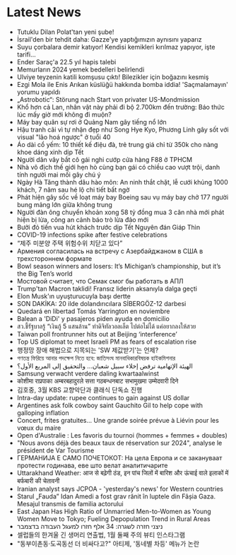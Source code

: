 # Latest News
-  Tutuklu Dilan Polat'tan yeni şube!
-  İsrail'den bir tehdit daha: Gazze'ye yaptığımızın aynısını yaparız
-  Suyu çorbalara demir katıyor! Kendisi kemikleri kırılmaz yapıyor, işte tarifi...
-  Ender Saraç'a 22.5 yıl hapis talebi
-  Memurların 2024 yemek bedelleri belirlendi
-  Ulviye teyzenin katili komşusu çıktı! Bilezikler için boğazını kesmiş
-  Ezgi Mola ile Enis Arıkan küslüğü hakkında bomba iddia! 'Saçmalamayın' yorumu yapıldı
-  „Astrobotic“: Störung nach Start von privater US-Mondmission
-  Khổ hơn cả Lan, nhân vật này phải đi bộ 2.700km đến trường: Báo thức lúc mấy giờ mới không đi muộn?
-  Máy bay quân sự rơi ở Quảng Nam gây tiếng nổ lớn
-  Hậu tranh cãi vì tự nhận đẹp như Song Hye Kyo, Phương Linh gây sốt với visual "lão hoá ngược" ở tuổi 40
-  Áo dài cổ yếm: 10 thiết kế điệu đà, trẻ trung giá chỉ từ 350k cho nàng khoe dáng xinh dịp Tết
-  Người dân vây bắt cô gái nghi cướp cửa hàng F88 ở TPHCM
-  Nhà vô địch thế giới hẹn hò cùng bạn gái có chiều cao vượt trội, danh tính người mai mối gây chú ý
-  Ngày Hà Tăng thành dâu hào môn: An ninh thắt chặt, lễ cưới khủng 1000 khách, 7 năm sau hé lộ chi tiết bất ngờ
-  Phát hiện gây sốc về loạt máy bay Boeing sau vụ máy bay chở 177 người bung mảng lớn giữa không trung
-  Người đàn ông chuyển khoản xong 58 tỷ đồng mua 3 căn nhà mới phát hiện bị lừa, công an cảnh báo trò lừa đảo mới
-  Bưởi đỏ tiến vua hút khách trước dịp Tết Nguyên đán Giáp Thìn
-  COVID-19 infections spike after festive celebrations
-  “제주 미분양 주택 위험수위 치닫고 있다”
-  Армения согласилась на встречу с Азербайджаном в США в трехстороннем формате
-  Bowl season winners and losers: It’s Michigan’s championship, but it’s the Big Ten’s world
-  Мостовой считает, что Семак смог бы работать в АПЛ
-  Trump'tan Macron taklidi! Fransız liderin aksanıyla dalga geçti
-  Elon Musk'ın uyuşturucuyla başı dertte
-  SON DAKİKA: 20 ilde dolandırıcılara SİBERGÖZ-12 darbesi
-  Quedará en libertad Tomás Yarrington en noviembre
-  Balean a 'DiDi' y pasajeros piden ayuda en domicilio
-  สว.ชี้รัฐบาลรู้ “เงินกู้ 5 แสนล้าน” ทำดิจิทัลวอลเล็ต ไปต่อไม่ได้ แค่อยากลงให้สวย
-  Taiwan poll frontrunner hits out at Beijing ‘interference’
-  Top US diplomat to meet Israeli PM as fears of escalation rise
-  행정망 장애 해법으로 지목되는 'SW 제값받기'는 언제?
-  গণতন্ত্র ফিরিয়ে আনার পদক্ষেপ নিতে হবে: জাতিসংঘ মানবাধিকারবিষয়ক হাইকমিশনার
-  الهيئة الإتهامية ترفض إخلاء سبيل شعبان... والتحقيق إلى المربع الأول؟
-  Samsung verwacht verdere daling kwartaalwinst
-  कोशीमा राप्रपाका अम्बरबहादुरले सत्ता गठबन्धनबाट सभामुखमा उम्मेदवारी दिने
-  김호중, 3월 KBS 교향악단과 클래식 단독쇼 진행
-  Intra-day update: rupee continues to gain against US dollar
-  Argentines ask folk cowboy saint Gauchito Gil to help cope with galloping inflation
-  Concert, frites gratuites... Une grande soirée prévue à Liévin pour les vœux du maire
-  Open d'Australie : Les favoris du tournoi (hommes + femmes + doubles)
-  "Nous avons déjà des beaux taux de réservation sur 2024", analyse le président de Var Tourisme
-  ГЕРМАНИЈА Е САМО ПОЧЕТОКОТ: На цела Европа и се закануваат протести годинава, еве што велат аналитичарите
-  Uttarakhand Weather: आज से बढ़ेगी ठंड, इन पांच जिलों में बारिश और ऊंचाई वाले इलाकों में बर्फबारी की चेतावनी
-  Iranian analyst says JCPOA - 'yesterday's news' for Western countries
-  Starul „Fauda” Idan Amedi a fost grav rănit în luptele din Fâșia Gaza. Mesajul transmis de familia actorului
-  East Japan Has High Ratio of Unmarried Men-to-Women as Young Women Move to Tokyo; Fueling Depopulation Trend in Rural Areas
-  ניצני חזרה לשגרה: 34 אלף חזרו למעגל העבודה בדצמבר
-  셀럽들의 한겨울 긴 생머리 연출법, 1월 둘째 주의 뷰티 인스타그램
-  "동부이촌동·도곡동선 더 비싸다고?" 아티제, '동네별 차등' 메뉴가 논란
